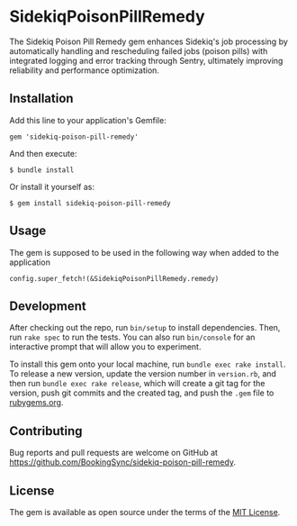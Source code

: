 # SidekiqPoisonPillRemedy

The Sidekiq Poison Pill Remedy gem enhances Sidekiq's job processing by automatically handling and rescheduling failed jobs (poison pills) with integrated logging and error tracking through Sentry, ultimately improving reliability and performance optimization.

## Installation

Add this line to your application's Gemfile:

`gem 'sidekiq-poison-pill-remedy'`

And then execute:

`$ bundle install`

Or install it yourself as:

`$ gem install sidekiq-poison-pill-remedy`

## Usage

The gem is supposed to be used in the following way when added to the application

`config.super_fetch!(&SidekiqPoisonPillRemedy.remedy)`

## Development

After checking out the repo, run `bin/setup` to install dependencies. Then, run `rake spec` to run the tests. You can also run `bin/console` for an interactive prompt that will allow you to experiment.

To install this gem onto your local machine, run `bundle exec rake install`. To release a new version, update the version number in `version.rb`, and then run `bundle exec rake release`, which will create a git tag for the version, push git commits and the created tag, and push the `.gem` file to [rubygems.org](https://rubygems.org).

## Contributing

Bug reports and pull requests are welcome on GitHub at https://github.com/BookingSync/sidekiq-poison-pill-remedy.

## License

The gem is available as open source under the terms of the [MIT License](https://opensource.org/licenses/MIT).
